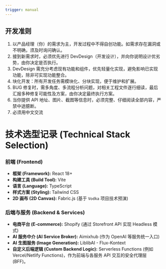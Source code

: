 ```yaml
---
trigger: manual
---
```


## 开发准则

1. 以产品经理（你）的需求为主，开发过程中不得自创功能。如需求存在漏洞或不明确，须及时询问确认。
2. 接到新需求时，必须优先进行 DevDesign（开发设计），并向你说明设计优劣势，由你决定是否执行。
3. DevDesign 需充分考虑现有功能和组件，优先轻量化实现，避免影响已实现功能，除非可实现功能整合。
4. 块化开发：所有开发任务需模块化、分块实现，便于维护和扩展。
5. BUG 修复时，需多角度、多流程分析问题，对相关工程文件逐行细读，最后汇报多种修复可能性及方案，由你决定最终执行方案。
6. 当你提供 API 地址、图片、截图等信息时，必须完整、仔细阅读全部内容，严禁中途臆断。
7. 必须用中文交流

# 技术选型记录 (Technical Stack Selection)

### 前端 (Frontend)
*   **框架 (Framework):** React 18+
*   **构建工具 (Build Tool):** Vite
*   **语言 (Language):** TypeScript
*   **样式方案 (Styling):** Tailwind CSS
*   **2D 画布 (2D Canvas):** Fabric.js (基于 `Vodka` 项目技术预演)

### 后端与服务 (Backend & Services)
*   **电商平台 (E-commerce):** Shopify (通过 Storefront API 实现 Headless 模式)
*   **AI 服务中介 (AI Service Broker):** Aimixhub (作为 OpenAI 等服务统一入口)
*   **AI 生图服务 (Image Generation):** LiblibAI - Flux-Kontext
*   **自定义后端逻辑 (Custom Backend Logic):** Serverless Functions (例如 Vercel/Netlify Functions)，作为前端与各服务 API 交互的安全代理层 (BFF)。